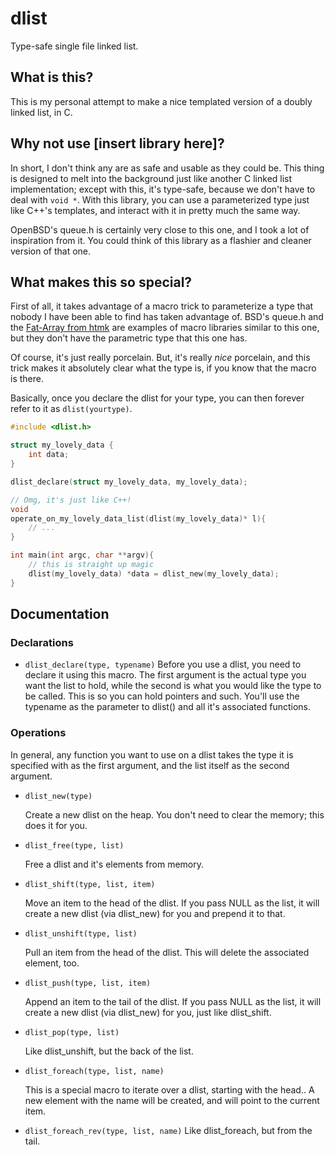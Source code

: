 # dlist
Type-safe single file linked list.

## What is this?
This is my personal attempt to make a nice templated version of a doubly linked list, in C.

## Why not use [insert library here]?
In short, I don't think any are as safe and usable as they could be. This thing is designed to melt into the background just like another C
linked list implementation; except with this, it's type-safe, because we don't have to deal with `void *`. With this library, you can use a parameterized type just like C++'s templates, and interact with it in pretty much the same way.

OpenBSD's queue.h is certainly very close to this one, and I took a lot of inspiration from it. You could think of this library as a flashier and cleaner version of that one.

## What makes this so special?
First of all, it takes advantage of a macro trick to parameterize a type that nobody I have been able to find has taken advantage of. BSD's queue.h and the [Fat-Array from htmk](https://github.com/htmk/Fat-Array) are examples of macro libraries similar to this one, but they don't have the parametric type that this one has.

Of course, it's just really porcelain. But, it's really _nice_ porcelain, and this trick makes it absolutely clear what the type is, if you know that the macro is there.

Basically, once you declare the dlist for your type, you can then forever refer to it as `dlist(yourtype)`.

```c
#include <dlist.h>

struct my_lovely_data {
    int data;
}

dlist_declare(struct my_lovely_data, my_lovely_data);

// Omg, it's just like C++!
void
operate_on_my_lovely_data_list(dlist(my_lovely_data)* l){
    // ...
}

int main(int argc, char **argv){
    // this is straight up magic
    dlist(my_lovely_data) *data = dlist_new(my_lovely_data);
}
```

## Documentation

### Declarations
- `dlist_declare(type, typename)`
    Before you use a dlist, you need to declare it using this macro. The first argument is the actual type
    you want the list to hold, while the second is what you would like the type to be called. This
    is so you can hold pointers and such. You'll use the typename as the parameter to dlist() and all
    it's associated functions.

### Operations
In general, any function you want to use on a dlist takes the type it is specified with
as the first argument, and the list itself as the second argument.

- `dlist_new(type)`

    Create a new dlist on the heap. You don't need to clear the memory; this does it for you.

- `dlist_free(type, list)`
    
    Free a dlist and it's elements from memory.

- `dlist_shift(type, list, item)`
    
    Move an item to the head of the dlist. If you pass NULL as the list, it will create
    a new dlist (via dlist_new) for you and prepend it to that.

- `dlist_unshift(type, list)`
    
    Pull an item from the head of the dlist. This will delete the associated element, too.

- `dlist_push(type, list, item)`
    
    Append an item to the tail of the dlist. If you pass NULL as the list, it will create
    a new dlist (via dlist_new) for you, just like dlist_shift.

- `dlist_pop(type, list)`
    
    Like dlist_unshift, but the back of the list.

- `dlist_foreach(type, list, name)`
    
    This is a special macro to iterate over a dlist, starting with the head.. A new element with the name will be created, and will point to the current item.

- `dlist_foreach_rev(type, list, name)`
    Like dlist_foreach, but from the tail.

